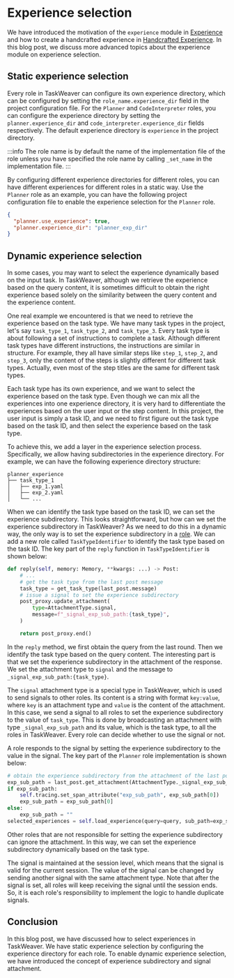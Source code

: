 # Experience selection

We have introduced the motivation of the `experience` module in [Experience](/docs/customization/experience/experience) 
and how to create a handcrafted experience in [Handcrafted Experience](/docs/customization/experience/handcrafted_experience).
In this blog post, we discuss more advanced topics about the experience module on experience selection.

## Static experience selection

Every role in TaskWeaver can configure its own experience directory, which can be configured 
by setting the `role_name.experience_dir` field in the project configuration file.
For the `Planner` and `CodeInterpreter` roles, you can configure the experience directory
by setting the `planner.experience_dir` and `code_interpreter.experience_dir` fields respectively.
The default experience directory is `experience` in the project directory.



:::info
The role name is by default the name of the implementation file of the role unless
you have specified the role name by calling `_set_name` in the implementation file.
:::

By configuring different experience directories for different roles, 
you can have different experiences for different roles in a static way.
Use the `Planner` role as an example, you can have the following project configuration file 
to enable the experience selection for the `Planner` role.

```json
{
  "planner.use_experience": true,
  "planner.experience_dir": "planner_exp_dir"
}
```

## Dynamic experience selection

In some cases, you may want to select the experience dynamically based on the input task.
In TaskWeaver, although we retrieve the experience based on the query content,
it is sometimes difficult to obtain the right experience based solely on the similarity 
between the query content and the experience content. 

One real example we encountered is that we need to retrieve the experience based on the
task type. We have many task types in the project, let's say `task_type_1`, `task_type_2`, and `task_type_3`.
Every task type is about following a set of instructions to complete a task.
Although different task types have different instructions, the instructions are similar in structure.
For example, they all have similar steps like `step_1`, `step_2`, and `step_3`, only 
the content of the steps is slightly different for different task types. 
Actually, even most of the step titles are the same for different task types.

Each task type has its own experience, and we want to select the experience based on the task type.
Even though we can mix all the experiences into one experience directory, it is very hard 
to differentiate the experiences based on the user input or the step content. 
In this project, the user input is simply a task ID, and we need to first figure out the task type based on the task ID,
and then select the experience based on the task type.

To achieve this, we add a layer in the experience selection process. Specifically, we allow
having subdirectories in the experience directory.
For example, we can have the following experience directory structure:

```
planner_experience
├── task_type_1
│   ├── exp_1.yaml
│   ├── exp_2.yaml
│   └── ...
```

When we can identify the task type based on the task ID, we can set the experience subdirectory.
This looks straightforward, but how can we set the experience subdirectory in TaskWeaver?
As we need to do this in a dynamic way, the only way is to set the experience subdirectory in a [role](/docs/concepts/role).
We can add a new role called `TaskTypeIdentifier` to identify the task type based on the task ID.
The key part of the `reply` function in `TaskTypeIdentifier` is shown below:

```python
def reply(self, memory: Memory, **kwargs: ...) -> Post:
    # ...
    # get the task type from the last post message
    task_type = get_task_type(last_post.message)
    # issue a signal to set the experience subdirectory
    post_proxy.update_attachment(
        type=AttachmentType.signal,
        message=f"_signal_exp_sub_path:{task_type}",
    )

    return post_proxy.end()
```

In the `reply` method, we first obtain the query from the last round.
Then we identify the task type based on the query content.
The interesting part is that we set the experience subdirectory in the attachment of the response.
We set the attachment type to `signal` and the message to `_signal_exp_sub_path:{task_type}`.

The `signal` attachment type is a special type in TaskWeaver, which is used to send signals to other roles.
Its content is a string with format `key:value`, where `key` is an attachment type and `value` is the content of the attachment.
In this case, we send a signal to all roles to set the experience subdirectory to the value of `task_type`.
This is done by broadcasting an attachment with type `_signal_exp_sub_path` and its value, which is the task type, 
to all the roles in TaskWeaver. Every role can decide whether to use the signal or not.

A role responds to the signal by setting the experience subdirectory to the value in the signal.
The key part of the `Planner` role implementation is shown below:

```python
# obtain the experience subdirectory from the attachment of the last post
exp_sub_path = last_post.get_attachment(AttachmentType._signal_exp_sub_path)
if exp_sub_path:
    self.tracing.set_span_attribute("exp_sub_path", exp_sub_path[0])
    exp_sub_path = exp_sub_path[0]
else:
    exp_sub_path = ""
selected_experiences = self.load_experience(query=query, sub_path=exp_sub_path)
```
Other roles that are not responsible for setting the experience subdirectory can ignore the attachment.
In this way, we can set the experience subdirectory dynamically based on the task type.

The signal is maintained at the session level, which means that the signal is valid for the current session.
The value of the signal can be changed by sending another signal with the same attachment type.
Note that after the signal is set, all roles will keep receiving the signal until the session ends.
So, it is each role's responsibility to implement the logic to handle duplicate signals.

## Conclusion

In this blog post, we have discussed how to select experiences in TaskWeaver.
We have static experience selection by configuring the experience directory for each role.
To enable dynamic experience selection, we have introduced the concept of experience subdirectory and signal attachment.
